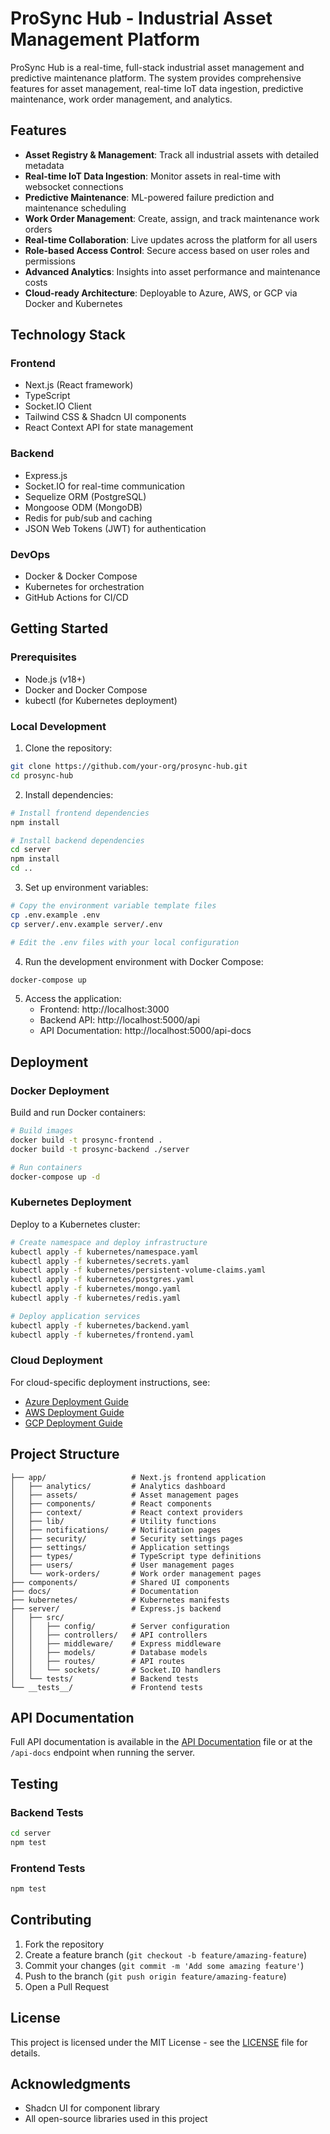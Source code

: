 # ProSync Hub - Industrial Asset Management Platform

ProSync Hub is a real-time, full-stack industrial asset management and predictive maintenance platform. The system provides comprehensive features for asset management, real-time IoT data ingestion, predictive maintenance, work order management, and analytics.

## Features

- **Asset Registry & Management**: Track all industrial assets with detailed metadata
- **Real-time IoT Data Ingestion**: Monitor assets in real-time with websocket connections
- **Predictive Maintenance**: ML-powered failure prediction and maintenance scheduling
- **Work Order Management**: Create, assign, and track maintenance work orders
- **Real-time Collaboration**: Live updates across the platform for all users
- **Role-based Access Control**: Secure access based on user roles and permissions
- **Advanced Analytics**: Insights into asset performance and maintenance costs
- **Cloud-ready Architecture**: Deployable to Azure, AWS, or GCP via Docker and Kubernetes

## Technology Stack

### Frontend
- Next.js (React framework)
- TypeScript
- Socket.IO Client
- Tailwind CSS & Shadcn UI components
- React Context API for state management

### Backend
- Express.js
- Socket.IO for real-time communication
- Sequelize ORM (PostgreSQL)
- Mongoose ODM (MongoDB)
- Redis for pub/sub and caching
- JSON Web Tokens (JWT) for authentication

### DevOps
- Docker & Docker Compose
- Kubernetes for orchestration
- GitHub Actions for CI/CD

## Getting Started

### Prerequisites
- Node.js (v18+)
- Docker and Docker Compose
- kubectl (for Kubernetes deployment)

### Local Development

1. Clone the repository:
```bash
git clone https://github.com/your-org/prosync-hub.git
cd prosync-hub
```

2. Install dependencies:
```bash
# Install frontend dependencies
npm install

# Install backend dependencies
cd server
npm install
cd ..
```

3. Set up environment variables:
```bash
# Copy the environment variable template files
cp .env.example .env
cp server/.env.example server/.env

# Edit the .env files with your local configuration
```

4. Run the development environment with Docker Compose:
```bash
docker-compose up
```

5. Access the application:
   - Frontend: http://localhost:3000
   - Backend API: http://localhost:5000/api
   - API Documentation: http://localhost:5000/api-docs

## Deployment

### Docker Deployment
Build and run Docker containers:
```bash
# Build images
docker build -t prosync-frontend .
docker build -t prosync-backend ./server

# Run containers
docker-compose up -d
```

### Kubernetes Deployment
Deploy to a Kubernetes cluster:
```bash
# Create namespace and deploy infrastructure
kubectl apply -f kubernetes/namespace.yaml
kubectl apply -f kubernetes/secrets.yaml
kubectl apply -f kubernetes/persistent-volume-claims.yaml
kubectl apply -f kubernetes/postgres.yaml
kubectl apply -f kubernetes/mongo.yaml
kubectl apply -f kubernetes/redis.yaml

# Deploy application services
kubectl apply -f kubernetes/backend.yaml
kubectl apply -f kubernetes/frontend.yaml
```

### Cloud Deployment

For cloud-specific deployment instructions, see:
- [Azure Deployment Guide](docs/azure-deployment.md)
- [AWS Deployment Guide](docs/aws-deployment.md)
- [GCP Deployment Guide](docs/gcp-deployment.md)

## Project Structure

```
├── app/                   # Next.js frontend application
│   ├── analytics/         # Analytics dashboard
│   ├── assets/            # Asset management pages
│   ├── components/        # React components
│   ├── context/           # React context providers
│   ├── lib/               # Utility functions
│   ├── notifications/     # Notification pages
│   ├── security/          # Security settings pages
│   ├── settings/          # Application settings
│   ├── types/             # TypeScript type definitions
│   ├── users/             # User management pages
│   └── work-orders/       # Work order management pages
├── components/            # Shared UI components
├── docs/                  # Documentation
├── kubernetes/            # Kubernetes manifests
├── server/                # Express.js backend
│   ├── src/
│   │   ├── config/        # Server configuration
│   │   ├── controllers/   # API controllers
│   │   ├── middleware/    # Express middleware
│   │   ├── models/        # Database models
│   │   ├── routes/        # API routes
│   │   └── sockets/       # Socket.IO handlers
│   └── tests/             # Backend tests
└── __tests__/             # Frontend tests
```

## API Documentation

Full API documentation is available in the [API Documentation](docs/api-docs.md) file or at the `/api-docs` endpoint when running the server.

## Testing

### Backend Tests
```bash
cd server
npm test
```

### Frontend Tests
```bash
npm test
```

## Contributing

1. Fork the repository
2. Create a feature branch (`git checkout -b feature/amazing-feature`)
3. Commit your changes (`git commit -m 'Add some amazing feature'`)
4. Push to the branch (`git push origin feature/amazing-feature`)
5. Open a Pull Request

## License

This project is licensed under the MIT License - see the [LICENSE](LICENSE) file for details.

## Acknowledgments

- Shadcn UI for component library
- All open-source libraries used in this project
